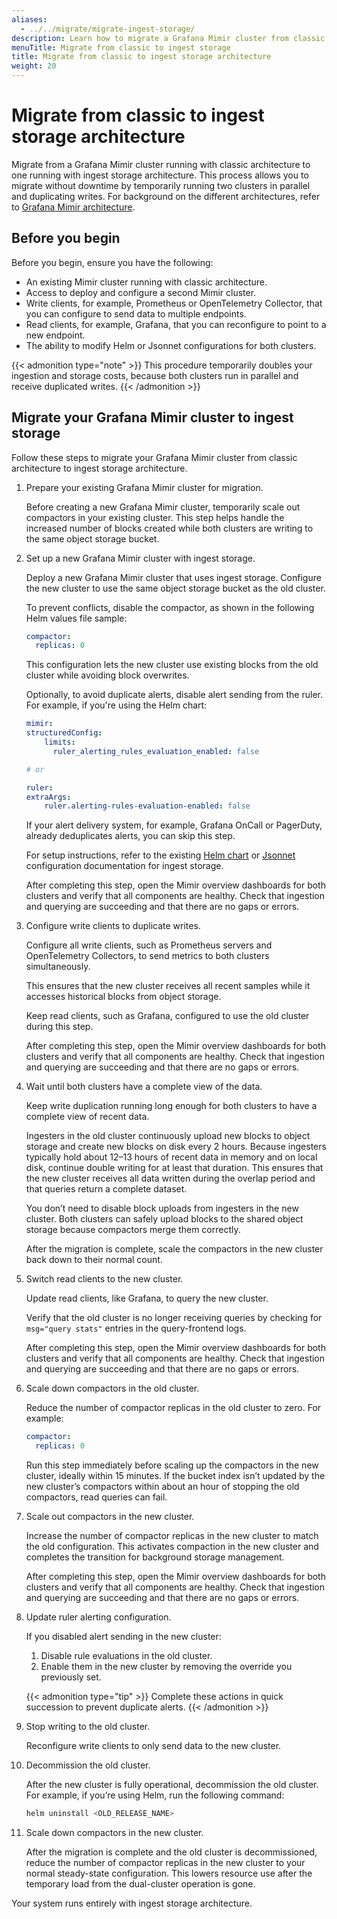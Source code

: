 ```yaml
---
aliases:
  - ../../migrate/migrate-ingest-storage/
description: Learn how to migrate a Grafana Mimir cluster from classic architecture to ingest storage architecture with no downtime.
menuTitle: Migrate from classic to ingest storage
title: Migrate from classic to ingest storage architecture
weight: 20
---
```


# Migrate from classic to ingest storage architecture

Migrate from a Grafana Mimir cluster running with classic architecture to one running with ingest storage architecture. This process allows you to migrate without downtime by temporarily running two clusters in parallel and duplicating writes. For background on the different architectures, refer to [Grafana Mimir architecture](https://grafana.com/docs/mimir/<MIMIR_VERSION>/get-started/about-grafana-mimir-architecture/).

## Before you begin

Before you begin, ensure you have the following:

- An existing Mimir cluster running with classic architecture.
- Access to deploy and configure a second Mimir cluster.
- Write clients, for example, Prometheus or OpenTelemetry Collector, that you can configure to send data to multiple endpoints.
- Read clients, for example, Grafana, that you can reconfigure to point to a new endpoint.
- The ability to modify Helm or Jsonnet configurations for both clusters.

{{< admonition type="note" >}}
This procedure temporarily doubles your ingestion and storage costs, because both clusters run in parallel and receive duplicated writes.
{{< /admonition >}}

## Migrate your Grafana Mimir cluster to ingest storage

Follow these steps to migrate your Grafana Mimir cluster from classic architecture to ingest storage architecture.

1. Prepare your existing Grafana Mimir cluster for migration.

   Before creating a new Grafana Mimir cluster, temporarily scale out compactors in your existing cluster. This step helps handle the increased number of blocks created while both clusters are writing to the same object storage bucket.

1. Set up a new Grafana Mimir cluster with ingest storage.

   Deploy a new Grafana Mimir cluster that uses ingest storage. Configure the new cluster to use the same object storage bucket as the old cluster.

   To prevent conflicts, disable the compactor, as shown in the following Helm values file sample:

   ```yaml
   compactor:
     replicas: 0
   ```

   This configuration lets the new cluster use existing blocks from the old cluster while avoiding block overwrites.

   Optionally, to avoid duplicate alerts, disable alert sending from the ruler. For example, if you're using the Helm chart:

   ```yaml
   mimir:
   structuredConfig:
       limits:
         ruler_alerting_rules_evaluation_enabled: false

   # or

   ruler:
   extraArgs:
       ruler.alerting-rules-evaluation-enabled: false
   ```

   If your alert delivery system, for example, Grafana OnCall or PagerDuty, already deduplicates alerts, you can skip this step.

   For setup instructions, refer to the existing [Helm chart](https://grafana.com/docs/helm-charts/mimir-distributed/latest/run-production-environment-with-helm/) or [Jsonnet](https://grafana.com/docs/mimir/<MIMIR_VERSION>/set-up/jsonnet/configure-ingest-storage/) configuration documentation for ingest storage.

   After completing this step, open the Mimir overview dashboards for both clusters and verify that all components are healthy. Check that ingestion and querying are succeeding and that there are no gaps or errors.

1. Configure write clients to duplicate writes.

   Configure all write clients, such as Prometheus servers and OpenTelemetry Collectors, to send metrics to both clusters simultaneously.

   This ensures that the new cluster receives all recent samples while it accesses historical blocks from object storage.

   Keep read clients, such as Grafana, configured to use the old cluster during this step.

   After completing this step, open the Mimir overview dashboards for both clusters and verify that all components are healthy. Check that ingestion and querying are succeeding and that there are no gaps or errors.

1. Wait until both clusters have a complete view of the data.

   Keep write duplication running long enough for both clusters to have a complete view of recent data.
   
   Ingesters in the old cluster continuously upload new blocks to object storage and create new blocks on disk every 2 hours. Because ingesters typically hold about 12–13 hours of recent data in memory and on local disk, continue double writing for at least that duration. This ensures that the new cluster receives all data written during the overlap period and that queries return a complete dataset.

   You don’t need to disable block uploads from ingesters in the new cluster. Both clusters can safely upload blocks to the shared object storage because compactors merge them correctly.  

   After the migration is complete, scale the compactors in the new cluster back down to their normal count.

1. Switch read clients to the new cluster.

   Update read clients, like Grafana, to query the new cluster.

   Verify that the old cluster is no longer receiving queries by checking for `msg="query stats"` entries in the query-frontend logs.

   After completing this step, open the Mimir overview dashboards for both clusters and verify that all components are healthy. Check that ingestion and querying are succeeding and that there are no gaps or errors.

1. Scale down compactors in the old cluster.

   Reduce the number of compactor replicas in the old cluster to zero. For example:

   ```yaml
   compactor:
     replicas: 0
   ```

   Run this step immediately before scaling up the compactors in the new cluster, ideally within 15 minutes. If the bucket index isn’t updated by the new cluster’s compactors within about an hour of stopping the old compactors, read queries can fail.

1. Scale out compactors in the new cluster.

   Increase the number of compactor replicas in the new cluster to match the old configuration. This activates compaction in the new cluster and completes the transition for background storage management.

   After completing this step, open the Mimir overview dashboards for both clusters and verify that all components are healthy. Check that ingestion and querying are succeeding and that there are no gaps or errors.

1. Update ruler alerting configuration.

   If you disabled alert sending in the new cluster:

   1. Disable rule evaluations in the old cluster.
   2. Enable them in the new cluster by removing the override you previously set.

   {{< admonition type="tip" >}}
   Complete these actions in quick succession to prevent duplicate alerts.
   {{< /admonition >}}

1. Stop writing to the old cluster.

   Reconfigure write clients to only send data to the new cluster.

1. Decommission the old cluster.

   After the new cluster is fully operational, decommission the old cluster.
   For example, if you’re using Helm, run the following command:

   ```sh
   helm uninstall <OLD_RELEASE_NAME>
   ```

1. Scale down compactors in the new cluster.

   After the migration is complete and the old cluster is decommissioned, reduce the number of compactor replicas in the new cluster to your normal steady-state configuration. This lowers resource use after the temporary load from the dual-cluster operation is gone.

Your system runs entirely with ingest storage architecture.
